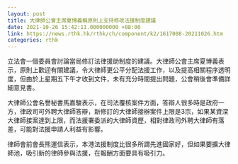 ```yaml
---
layout: post
title: 大律師公會主席夏博義稱原則上支持修改法援制度建議
date: 2021-10-26 15:42:11.000000000 +08:00
link: https://news.rthk.hk/rthk/ch/component/k2/1617008-20211026.htm
categories: rthk
---
```


立法會一個委員會討論當局修訂法律援助制度的建議。大律師公會主席夏博義表示，原則上歡迎有關建議，令大律師更公平分配法援工作，以及提高相關程序透明度，但由於上星期五下午才收到文件，未有充分時間提出問題，公會稍後會準備詳細意見書。

大律師公會名譽秘書馬嘉駿表示，在司法覆核案件方面，答辯人很多時是政府一方，律政司可外聘大律師答辯，新修訂的大律師接辦案件上限是3宗，如果某資深大律師接案達到上限，而法援署委派的大律師資歷，相對律政司外聘大律師有落差，可能對法援申請人利益有影響。

律師會前會長熊運信表示，本港法援制度比很多所謂先進國家好，但如果要擴大律師池，吸引新的律師參與法援，在報酬方面要具有吸引力。
